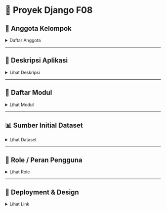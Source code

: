 # 📌 Proyek Django F08

## 👥 Anggota Kelompok
<details>
  <summary>Daftar Anggota</summary>

  - M Naufal Zhafran Rabiul Batara (2406361694)  
  - Fitto Fadhelli Voltanie Ariyana (2406423401)  
  - Yahya Muhandar Fathana (2406415936)  
  - Dion Wisdom Pasaribu (2406414536)  
  - Afifah Widhia Rahayu (2406402662)

</details>

---

## 📖 Deskripsi Aplikasi
<details>
  <summary>Lihat Deskripsi</summary>

Temui platform sosial media baru yang menggabungkan keseruan berbagi cerita dan aktivitas nyata! Di sini, kamu bisa membuat threads seru seperti Twitter, booking lapangan favorit untuk kegiatan, dan ikut **Open Party / Find Party** untuk olahraga sesuai minatmu. Semua konten dan event tersusun rapi berdasarkan kategori, jadi lebih mudah menemukan apa yang kamu suka.

### Keunggulan dan Manfaat:
- **Share & Connect:** Bikin threads, diskusi, dan temukan komunitas dengan minat sama.  
- **Booking Mudah:** Temukan dan pesan venue untuk olahraga atau event kapan saja tanpa ribet.  
- **Temukan Teman Olahraga:** Open Party / Find Party memudahkan kamu gabung atau bikin event olahraga.  
- **Kategori Terstruktur:** Semua konten dan event tersusun rapi, cepat menemukan yang kamu butuhkan.  
- **Aktif & Sosial:** Tidak cuma online, tapi mendorong interaksi nyata dan gaya hidup aktif.

</details>

---

## 🧩 Daftar Modul
<details>
  <summary>Lihat Modul</summary>

### 1. Postingan (Threads)
- **Fitur:** Pengguna dapat membuat, membaca, dan berinteraksi dengan postingan berbasis teks, mirip dengan Twitter.  
- **Fungsi:** Diskusi, berbagi informasi, dan interaksi sosial.

### 2. Venue (Booking Venue)
- **Fitur:** Pengguna dapat mencari, melihat detail, dan memesan venue untuk kegiatan olahraga atau acara komunitas.  
- **Fungsi:** Mempermudah pencarian dan reservasi tempat.

### 3. Match (Open Party / Find Party)
- **Fitur:** Pengguna dapat membuat atau bergabung dengan acara olahraga sesuai minat dan lokasi.  
- **Fungsi:** Meningkatkan partisipasi dalam kegiatan olahraga komunitas.

### 4. Pengguna
- **Fitur:** Manajemen akun pengguna, termasuk registrasi, login, profil, dan pengaturan privasi.  
- **Fungsi:** Personalisasi pengalaman pengguna dan kontrol akses.

### 5. XXXXXX
- **Fitur:**  isi sini
- **Fungsi:** isi sini
</details>

---

## 📊 Sumber Initial Dataset
<details>
  <summary>Lihat Dataset</summary>

### 1. Postingan (Threads)
- **Dataset:** Dataset apa 
- **Link:**

### 2. Venue (Booking Venue)
- **Dataset:** Dataset apa 
- **Link:**

### 3. Match (Open Party / Find Party)
- **Dataset:** Dataset apa 
- **Link:**

### 4. Pengguna
- **Dataset:** Dataset apa 
- **Link:**

### 5. Live Chat
- **Dataset:** - 
- **Link:** -
  
  

(Tuliskan sumber dataset kategori utama produk)  

</details>

---

## 👤 Role / Peran Pengguna
<details>
  <summary>Lihat Role</summary>

- **User:** Pengguna aplikasi
- **Admin:** 

</details>

---

## 🚀 Deployment & Design
<details>
  <summary>Lihat Link</summary>

- **Link Deployment:** [Klik di sini](https://m-naufal41-sosmed.pbp.cs.ui.ac.id/)  
- **Link Design:** [Klik di sini](https://www.figma.com/design/Osg0CvVAYUswUTmNVduHXK/PBP08?node-id=0-1&t=FcctgViSzMdoNSsh-1)  

</details>

